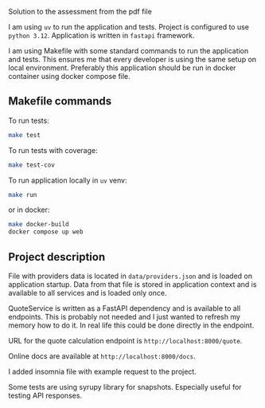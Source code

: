Solution to the assessment from the pdf file

I am using `uv` to run the application and tests. Project is configured to use `python 3.12`.
Application is written in `fastapi` framework.

I am using Makefile with some standard commands to run the application and tests. This ensures me that every developer is using the same setup on local environment.
Preferably this application should be run in docker container using docker compose file.

## Makefile commands

To run tests:
```bash
make test
```

To run tests with coverage:
```bash
make test-cov
```

To run application 
locally in `uv` venv:
```bash
make run
```
or in docker:
```bash
make docker-build
docker compose up web
```

## Project description

File with providers data is located in `data/providers.json` and is loaded on application startup.
Data from that file is stored in application context and is available to all services and is loaded only once.

QuoteService is written as a FastAPI dependency and is available to all endpoints. This is probably not needed and I just wanted to refresh my memory how to do it. In real life this could be done directly in the endpoint.

URL for the quote calculation endpoint is `http://localhost:8000/quote`.

Online docs are available at `http://localhost:8000/docs`.

I added insomnia file with example request to the project.

Some tests are using syrupy library for snapshots. Especially useful for testing API responses.
